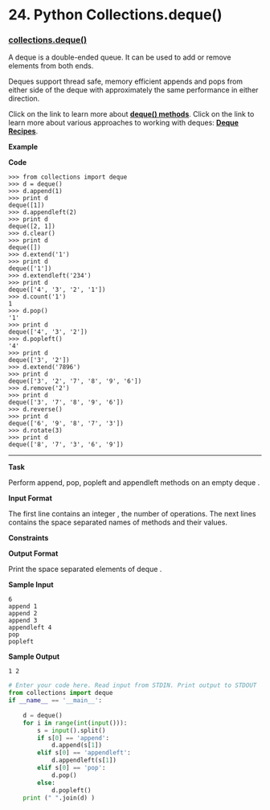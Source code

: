 # 24. Python Collections.deque()

### [collections.deque()](https://docs.python.org/2/library/collections.html#collections.deque)

A deque is a double-ended queue. It can be used to add or remove elements from both ends.

Deques support thread safe, memory efficient appends and pops from either side of the deque with approximately the same  performance in either direction.

Click on the link to learn more about [**deque() methods**](https://docs.python.org/2/library/collections.html#deque-objects). 
Click on the link to learn more about various approaches to working with deques: [**Deque Recipes**](https://docs.python.org/2.7/library/collections.html#deque-recipes).

**Example**

**Code**

```
>>> from collections import deque
>>> d = deque()
>>> d.append(1)
>>> print d
deque([1])
>>> d.appendleft(2)
>>> print d
deque([2, 1])
>>> d.clear()
>>> print d
deque([])
>>> d.extend('1')
>>> print d
deque(['1'])
>>> d.extendleft('234')
>>> print d
deque(['4', '3', '2', '1'])
>>> d.count('1')
1
>>> d.pop()
'1'
>>> print d
deque(['4', '3', '2'])
>>> d.popleft()
'4'
>>> print d
deque(['3', '2'])
>>> d.extend('7896')
>>> print d
deque(['3', '2', '7', '8', '9', '6'])
>>> d.remove('2')
>>> print d
deque(['3', '7', '8', '9', '6'])
>>> d.reverse()
>>> print d
deque(['6', '9', '8', '7', '3'])
>>> d.rotate(3)
>>> print d
deque(['8', '7', '3', '6', '9'])

```

---

**Task**

Perform append, pop, popleft and appendleft methods on an empty deque .

**Input Format**

The first line contains an integer , the number of operations. 
The next  lines contains the space separated names of methods and their values.

**Constraints**

**Output Format**

Print the space separated elements of deque .

**Sample Input**

```
6
append 1
append 2
append 3
appendleft 4
pop
popleft

```

**Sample Output**

```
1 2
```

```python
# Enter your code here. Read input from STDIN. Print output to STDOUT
from collections import deque
if __name__ == '__main__':
  
    d = deque()
    for i in range(int(input())):
        s = input().split()
        if s[0] == 'append':
            d.append(s[1])
        elif s[0] == 'appendleft':
            d.appendleft(s[1])
        elif s[0] == 'pop':
            d.pop()
        else:
            d.popleft()
    print (" ".join(d) )      
```